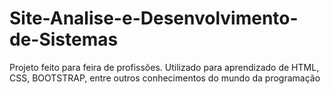 # Site-Analise-e-Desenvolvimento-de-Sistemas
Projeto feito para feira de profissões. Utilizado para aprendizado de HTML, CSS, BOOTSTRAP, entre outros conhecimentos do mundo da programação
